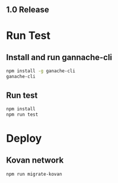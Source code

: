 ## 1.0 Release


# Run Test
## Install and run gannache-cli
```sh
npm install -g ganache-cli
ganache-cli
```

## Run test
```sh
npm install
npm run test
```

# Deploy
## Kovan network
```sh
npm run migrate-kovan
```
